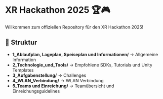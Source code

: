 # XR Hackathon 2025 🏆🎮
Willkommen zum offiziellen Repository für den XR Hackathon 2025!

## 📂 Struktur
- **1_Ablaufplan, Lageplan, Speiseplan und Informationen/** → Allgemeine Information
- **2_Technologie_und_Tools/** → Empfohlene SDKs, Tutorials und Unity Templates
- **3_Aufgabenstellung/** → Challenges
- **4_WLAN_Verbindung/** → WLAN Verbindung
- **5_Teams und Einreichung/** → Teamübersicht und Einreichungsguidelines
